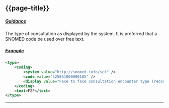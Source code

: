 ## {{page-title}}

<h5><ins>Guidance</ins></h5>

The type of consultation as displayed by the system. It is preferred that a SNOMED code be used over free text.

<h5><ins>Example</ins></h5>

```xml
<type>
    <coding>
        <system value="http://snomed.info/sct" />
        <code value="325861000000105" />
        <display value="Face to face consultation encounter type (record artifact)" />
    </coding>
    <text>F2F</text>
</type>

```


---